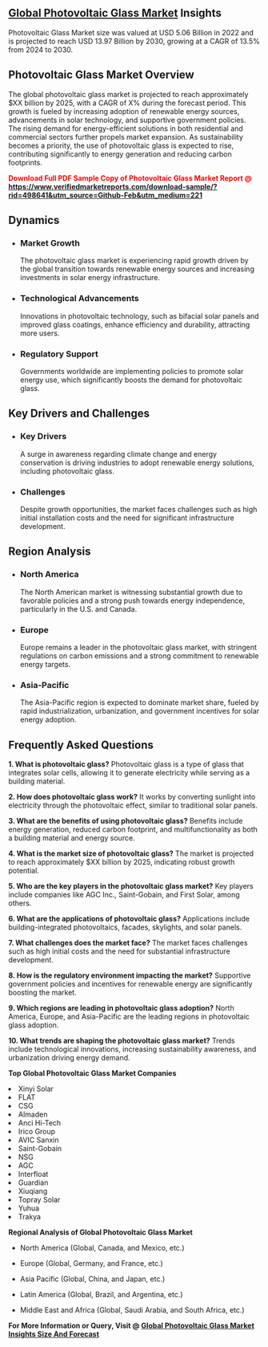 <h2><a href="https://www.verifiedmarketreports.com/download-sample/?rid=498641&amp;utm_source=Github&amp;utm_medium=221" target="_blank">Global Photovoltaic Glass Market</a> Insights</h2><p>Photovoltaic Glass Market size was valued at USD 5.06 Billion in 2022 and is projected to reach USD 13.97 Billion by 2030, growing at a CAGR of 13.5% from 2024 to 2030.</p><p> <h2>Photovoltaic Glass Market Overview</h2> <p>The global photovoltaic glass market is projected to reach approximately $XX billion by 2025, with a CAGR of X% during the forecast period. This growth is fueled by increasing adoption of renewable energy sources, advancements in solar technology, and supportive government policies. The rising demand for energy-efficient solutions in both residential and commercial sectors further propels market expansion. As sustainability becomes a priority, the use of photovoltaic glass is expected to rise, contributing significantly to energy generation and reducing carbon footprints.</p> <p><strong><p><span class=""><span style="color: #ff0000;"><strong>Download Full PDF Sample Copy of Photovoltaic Glass Market Report</strong> @ </span><a href="https://www.verifiedmarketreports.com/download-sample/?rid=498641&amp;utm_source=Github-Feb&amp;utm_medium=221" target="_blank">https://www.verifiedmarketreports.com/download-sample/?rid=498641&amp;utm_source=Github-Feb&amp;utm_medium=221</a></span></p></strong></p> <h2>Dynamics</h2> <ul> <li><h3>Market Growth</h3> The photovoltaic glass market is experiencing rapid growth driven by the global transition towards renewable energy sources and increasing investments in solar energy infrastructure.</li> <li><h3>Technological Advancements</h3> Innovations in photovoltaic technology, such as bifacial solar panels and improved glass coatings, enhance efficiency and durability, attracting more users.</li> <li><h3>Regulatory Support</h3> Governments worldwide are implementing policies to promote solar energy use, which significantly boosts the demand for photovoltaic glass.</li> </ul> <h2>Key Drivers and Challenges</h2> <ul> <li><h3>Key Drivers</h3> A surge in awareness regarding climate change and energy conservation is driving industries to adopt renewable energy solutions, including photovoltaic glass.</li> <li><h3>Challenges</h3> Despite growth opportunities, the market faces challenges such as high initial installation costs and the need for significant infrastructure development.</li> </ul> <h2>Region Analysis</h2> <ul> <li><h3>North America</h3> The North American market is witnessing substantial growth due to favorable policies and a strong push towards energy independence, particularly in the U.S. and Canada.</li> <li><h3>Europe</h3> Europe remains a leader in the photovoltaic glass market, with stringent regulations on carbon emissions and a strong commitment to renewable energy targets.</li> <li><h3>Asia-Pacific</h3> The Asia-Pacific region is expected to dominate market share, fueled by rapid industrialization, urbanization, and government incentives for solar energy adoption.</li> </ul> <h2>Frequently Asked Questions</h2> <p><strong>1. What is photovoltaic glass?</strong> Photovoltaic glass is a type of glass that integrates solar cells, allowing it to generate electricity while serving as a building material.</p> <p><strong>2. How does photovoltaic glass work?</strong> It works by converting sunlight into electricity through the photovoltaic effect, similar to traditional solar panels.</p> <p><strong>3. What are the benefits of using photovoltaic glass?</strong> Benefits include energy generation, reduced carbon footprint, and multifunctionality as both a building material and energy source.</p> <p><strong>4. What is the market size of photovoltaic glass?</strong> The market is projected to reach approximately $XX billion by 2025, indicating robust growth potential.</p> <p><strong>5. Who are the key players in the photovoltaic glass market?</strong> Key players include companies like AGC Inc., Saint-Gobain, and First Solar, among others.</p> <p><strong>6. What are the applications of photovoltaic glass?</strong> Applications include building-integrated photovoltaics, facades, skylights, and solar panels.</p> <p><strong>7. What challenges does the market face?</strong> The market faces challenges such as high initial costs and the need for substantial infrastructure development.</p> <p><strong>8. How is the regulatory environment impacting the market?</strong> Supportive government policies and incentives for renewable energy are significantly boosting the market.</p> <p><strong>9. Which regions are leading in photovoltaic glass adoption?</strong> North America, Europe, and Asia-Pacific are the leading regions in photovoltaic glass adoption.</p> <p><strong>10. What trends are shaping the photovoltaic glass market?</strong> Trends include technological innovations, increasing sustainability awareness, and urbanization driving energy demand.</p> </p><p><strong>Top Global Photovoltaic Glass Market Companies</strong></p><div data-test-id=""><p><li>Xinyi Solar</li><li> FLAT</li><li> CSG</li><li> Almaden</li><li> Anci Hi-Tech</li><li> Irico Group</li><li> AVIC Sanxin</li><li> Saint-Gobain</li><li> NSG</li><li> AGC</li><li> Interfloat</li><li> Guardian</li><li> Xiuqiang</li><li> Topray Solar</li><li> Yuhua</li><li> Trakya</li></p><div><strong>Regional Analysis of&nbsp;Global Photovoltaic Glass Market</strong></div><ul><li dir="ltr"><p dir="ltr">North America&nbsp;(Global, Canada, and Mexico, etc.)</p></li><li dir="ltr"><p dir="ltr">Europe (Global, Germany, and France, etc.)</p></li><li dir="ltr"><p dir="ltr">Asia Pacific&nbsp;(Global, China, and Japan, etc.)</p></li><li dir="ltr"><p dir="ltr">Latin America&nbsp;(Global, Brazil, and Argentina, etc.)</p></li><li dir="ltr">Middle East and Africa&nbsp;(Global, Saudi Arabia, and South Africa, etc.)</li></ul><p><strong>For More Information or Query, Visit @&nbsp;</strong><strong><a href="https://www.verifiedmarketreports.com/product/photovoltaic-glass-market-size-and-forecast/?utm_source=Github&amp;utm_medium=221" target="_blank">Global Photovoltaic Glass Market Insights Size And Forecast</a></strong></p></div>
